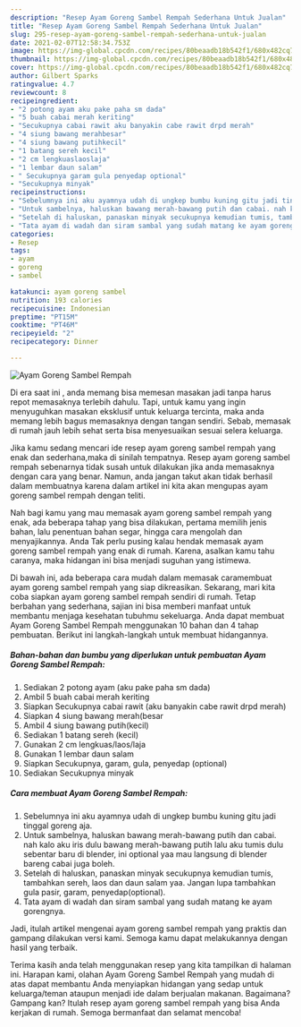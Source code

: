 ```yaml
---
description: "Resep Ayam Goreng Sambel Rempah Sederhana Untuk Jualan"
title: "Resep Ayam Goreng Sambel Rempah Sederhana Untuk Jualan"
slug: 295-resep-ayam-goreng-sambel-rempah-sederhana-untuk-jualan
date: 2021-02-07T12:58:34.753Z
image: https://img-global.cpcdn.com/recipes/80beaadb18b542f1/680x482cq70/ayam-goreng-sambel-rempah-foto-resep-utama.jpg
thumbnail: https://img-global.cpcdn.com/recipes/80beaadb18b542f1/680x482cq70/ayam-goreng-sambel-rempah-foto-resep-utama.jpg
cover: https://img-global.cpcdn.com/recipes/80beaadb18b542f1/680x482cq70/ayam-goreng-sambel-rempah-foto-resep-utama.jpg
author: Gilbert Sparks
ratingvalue: 4.7
reviewcount: 8
recipeingredient:
- "2 potong ayam aku pake paha sm dada"
- "5 buah cabai merah keriting"
- "Secukupnya cabai rawit aku banyakin cabe rawit drpd merah"
- "4 siung bawang merahbesar"
- "4 siung bawang putihkecil"
- "1 batang sereh kecil"
- "2 cm lengkuaslaoslaja"
- "1 lembar daun salam"
- " Secukupnya garam gula penyedap optional"
- "Secukupnya minyak"
recipeinstructions:
- "Sebelumnya ini aku ayamnya udah di ungkep bumbu kuning gitu jadi tinggal goreng aja."
- "Untuk sambelnya, haluskan bawang merah-bawang putih dan cabai. nah kalo aku iris dulu bawang merah-bawang putih lalu aku tumis dulu sebentar baru di blender, ini optional yaa mau langsung di blender bareng cabai juga boleh."
- "Setelah di haluskan, panaskan minyak secukupnya kemudian tumis, tambahkan sereh, laos dan daun salam yaa. Jangan lupa tambahkan gula pasir, garam, penyedap(optional)."
- "Tata ayam di wadah dan siram sambal yang sudah matang ke ayam gorengnya."
categories:
- Resep
tags:
- ayam
- goreng
- sambel

katakunci: ayam goreng sambel 
nutrition: 193 calories
recipecuisine: Indonesian
preptime: "PT15M"
cooktime: "PT46M"
recipeyield: "2"
recipecategory: Dinner

---
```



![Ayam Goreng Sambel Rempah](https://img-global.cpcdn.com/recipes/80beaadb18b542f1/680x482cq70/ayam-goreng-sambel-rempah-foto-resep-utama.jpg)

Di era  saat ini , anda memang bisa memesan masakan jadi tanpa harus repot memasaknya terlebih dahulu. Tapi, untuk kamu yang ingin menyuguhkan masakan eksklusif untuk keluarga tercinta, maka anda memang lebih bagus memasaknya dengan tangan sendiri. Sebab, memasak di rumah jauh lebih sehat serta bisa menyesuaikan sesuai selera keluarga.

Jika kamu sedang mencari ide resep ayam goreng sambel rempah yang enak dan sederhana,maka di sinilah tempatnya. Resep ayam goreng sambel rempah  sebenarnya tidak susah untuk dilakukan jika anda memasaknya dengan cara yang benar. Namun, anda jangan takut akan tidak berhasil dalam membuatnya 
karena dalam artikel ini kita akan mengupas ayam goreng sambel rempah dengan teliti.  



Nah bagi kamu yang mau memasak ayam goreng sambel rempah yang enak, ada beberapa tahap yang bisa dilakukan, pertama memilih jenis bahan, lalu penentuan bahan segar, hingga cara mengolah dan menyajikannya. Anda Tak perlu pusing kalau hendak memasak ayam goreng sambel rempah yang enak di rumah. Karena, asalkan kamu  tahu caranya, maka hidangan ini bisa menjadi suguhan yang istimewa.

Di bawah ini, ada beberapa cara mudah dalam memasak caramembuat ayam goreng sambel rempah yang siap dikreasikan. Sekarang, mari kita coba siapkan ayam goreng sambel rempah sendiri di rumah. Tetap berbahan yang sederhana, sajian ini bisa memberi manfaat untuk membantu menjaga kesehatan tubuhmu sekeluarga. Anda dapat membuat Ayam Goreng Sambel Rempah menggunakan 10 bahan dan 4 tahap pembuatan. Berikut ini langkah-langkah untuk membuat hidangannya.

<!--inarticleads1-->

##### Bahan-bahan dan bumbu yang diperlukan untuk pembuatan Ayam Goreng Sambel Rempah:

1. Sediakan 2 potong ayam (aku pake paha sm dada)
1. Ambil 5 buah cabai merah keriting
1. Siapkan Secukupnya cabai rawit (aku banyakin cabe rawit drpd merah)
1. Siapkan 4 siung bawang merah(besar
1. Ambil 4 siung bawang putih(kecil)
1. Sediakan 1 batang sereh (kecil)
1. Gunakan 2 cm lengkuas/laos/laja
1. Gunakan 1 lembar daun salam
1. Siapkan  Secukupnya, garam, gula, penyedap (optional)
1. Sediakan Secukupnya minyak




<!--inarticleads2-->

##### Cara membuat Ayam Goreng Sambel Rempah:

1. Sebelumnya ini aku ayamnya udah di ungkep bumbu kuning gitu jadi tinggal goreng aja.
1. Untuk sambelnya, haluskan bawang merah-bawang putih dan cabai. nah kalo aku iris dulu bawang merah-bawang putih lalu aku tumis dulu sebentar baru di blender, ini optional yaa mau langsung di blender bareng cabai juga boleh.
1. Setelah di haluskan, panaskan minyak secukupnya kemudian tumis, tambahkan sereh, laos dan daun salam yaa. Jangan lupa tambahkan gula pasir, garam, penyedap(optional).
1. Tata ayam di wadah dan siram sambal yang sudah matang ke ayam gorengnya.




Jadi, itulah artikel mengenai  ayam goreng sambel rempah  yang praktis dan gampang dilakukan versi kami. Semoga kamu dapat melakukannya dengan hasil yang terbaik. 

Terima kasih anda telah menggunakan resep yang kita tampilkan di halaman ini. Harapan kami, olahan  Ayam Goreng Sambel Rempah yang mudah di atas dapat membantu Anda menyiapkan hidangan yang sedap untuk keluarga/teman ataupun menjadi ide dalam berjualan makanan. Bagaimana? Gampang kan? Itulah resep ayam goreng sambel rempah yang bisa Anda kerjakan di rumah. Semoga bermanfaat dan selamat mencoba!

